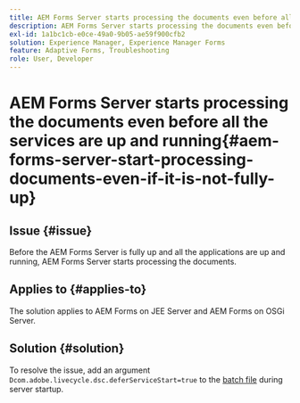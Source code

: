 ```yaml
---
title: AEM Forms Server starts processing the documents even before all the services are up and running.
description: AEM Forms Server starts processing the documents even before all the services are up and running on JEE Server and OSGi Server.
exl-id: 1a1bc1cb-e0ce-49a0-9b05-ae59f900cfb2
solution: Experience Manager, Experience Manager Forms
feature: Adaptive Forms, Troubleshooting
role: User, Developer
---
```

# AEM Forms Server starts processing the documents even before all the services are up and running{#aem-forms-server-start-processing-documents-even-if-it-is-not-fully-up}

## Issue {#issue}

<!--When user restarts AEM Forms server, the current calling processes or services still continue such as rendering PDF documents and more. It causes the restart of the AEM Forms server to not startup correctly.-->

Before the AEM Forms Server is fully up and all the applications are up and running, AEM Forms Server starts processing the documents.


## Applies to {#applies-to}

The solution applies to AEM Forms on JEE Server and AEM Forms on OSGi Server.

## Solution {#solution}

To resolve the issue, add an argument `Dcom.adobe.livecycle.dsc.deferServiceStart=true` to the [batch file](https://experienceleague.adobe.com/docs/experience-manager-65/deploying/deploying/command-line-start-and-stop.html#windows-platform-start-bat-script-example) during server startup.
